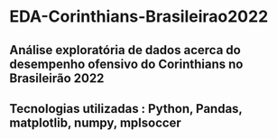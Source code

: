 # EDA-Corinthians-Brasileirao2022
## Análise exploratória de dados acerca do desempenho ofensivo do Corinthians no Brasileirão 2022

## Tecnologias utilizadas : Python, Pandas, matplotlib, numpy, mplsoccer
